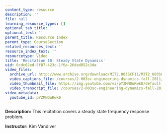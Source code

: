 ```yaml
---
content_type: resource
description: ''
file: null
learning_resource_types: []
optional_tab_title: ''
optional_text: ''
parent_title: Resource Index
parent_type: CourseSection
related_resources_text: ''
resource_index_text: ''
resourcetype: Video
title: 'Recitation 10: Steady State Dynamics'
uid: 0cdc62ed-5f87-423c-1f6a-26dad852c3da
video_files:
  archive_url: http://www.archive.org/download/MIT2.003SCF11/MIT2_003SCF11_rec10_300k.mp4
  video_captions_file: /courses/2-003sc-engineering-dynamics-fall-2011/2708e2426a8a5c5a9eebc035bbd310f7_pYZMNOuRwk0.vtt
  video_thumbnail_file: https://img.youtube.com/vi/pYZMNOuRwk0/default.jpg
  video_transcript_file: /courses/2-003sc-engineering-dynamics-fall-2011/0f8ca4dcfa6f63c95b605ebf4ddc1add_pYZMNOuRwk0.pdf
video_metadata:
  youtube_id: pYZMNOuRwk0
---
```


**Description:** This recitation covers a steady state frequency response problem.

**Instructor:** Kim Vandiver